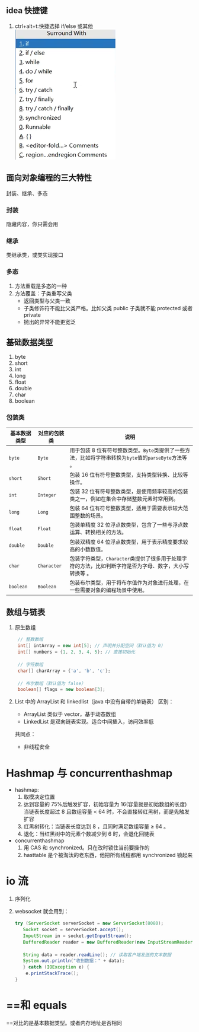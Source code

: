 ## idea 快捷键

1. ctrl+alt+t:快捷选择 if/else 或其他
   ![](img/2025-10-15-17-08-04.png)

## 面向对象编程的三大特性

封装、继承、多态

### 封装

隐藏内容，你只需会用

### 继承

类继承类，或类实现接口

### 多态

1. 方法重载是多态的一种
2. 方法覆盖：子类重写父类
   - 返回类型与父类一致
   - 子类修饰符不能比父类严格。比如父类 public 子类就不能 protected 或者 private
   - 抛出的异常不能更宽泛

## 基础数据类型

1. byte
2. short
3. int
4. long
5. float
6. double
7. char
8. boolean

### 包装类

| 基本数据类型 | 对应的包装类 | 说明                                                                                                   |
| ------------ | ------------ | ------------------------------------------------------------------------------------------------------ |
| `byte`       | `Byte`       | 用于包装 8 位有符号整数类型。`Byte`类提供了一些方法，比如将字符串转换为`byte`值的`parseByte`方法等 。  |
| `short`      | `Short`      | 包装 16 位有符号整数类型，支持类型转换、比较等操作。                                                   |
| `int`        | `Integer`    | 包装 32 位有符号整数类型，是使用频率较高的包装类之一，例如在集合中存储整数元素时常用到。               |
| `long`       | `Long`       | 包装 64 位有符号整数类型，适用于需要表示较大范围整数的场景。                                           |
| `float`      | `Float`      | 包装单精度 32 位浮点数类型，包含了一些与浮点数运算、转换相关的方法。                                   |
| `double`     | `Double`     | 包装双精度 64 位浮点数类型，用于表示精度要求较高的小数数值。                                           |
| `char`       | `Character`  | 包装字符类型，`Character`类提供了很多用于处理字符的方法，比如判断字符是否为字母、数字，大小写转换等 。 |
| `boolean`    | `Boolean`    | 包装布尔类型，用于将布尔值作为对象进行处理，在一些需要对象的编程场景中使用。                           |

## 数组与链表

1. 原生数组

   ```java
    // 整数数组
    int[] intArray = new int[5]; // 声明并分配空间（默认值为 0）
    int[] numbers = {1, 2, 3, 4, 5}; // 直接初始化

    // 字符数组
    char[] charArray = {'a', 'b', 'c'};

    // 布尔数组（默认值为 false）
    boolean[] flags = new boolean[3];
   ```

2. List 中的 ArrayList 和 linkedlist（java 中没有自带的单链表）
   区别：

   - ArrayList 类似于 vector，基于动态数组
   - LinkedList 是双向链表实现。适合中间插入，访问效率低

   共同点：

   - 非线程安全

# Hashmap 与 concurrenthashmap

- hashmap:
  1. 取模决定位置
  2. 达到容量的 75%后触发扩容，初始容量为 16(容量就是初始数组的长度)
     当链表长度超过 8 且数组容量 < 64 时，不会直接转红黑树，而是先触发扩容
  3. 红黑树转化：当链表长度达到 8 ，且同时满足数组容量 ≥ 64 。
  4. 退化：当红黑树中的元素个数减少到 6 时，会退化回链表
- concurrenthashmap
  1. 用 CAS 和 synchronized。只在改时锁住当前要操作的
  2. hasttable 是个被淘汰的老东西，他把所有线程都用 synchronized 锁起来

# io 流

1. 序列化
2. websocket 就会用到：

   ```Java
   try (ServerSocket serverSocket = new ServerSocket(8080);
      Socket socket = serverSocket.accept();
      InputStream in = socket.getInputStream();
      BufferedReader reader = new BufferedReader(new InputStreamReader(in))) {

      String data = reader.readLine(); // 读取客户端发送的文本数据
      System.out.println("收到数据：" + data);
      } catch (IOException e) {
       e.printStackTrace();
   }
   ```

# ==和 equals

==对比的是基本数据类型。或者内存地址是否相同
